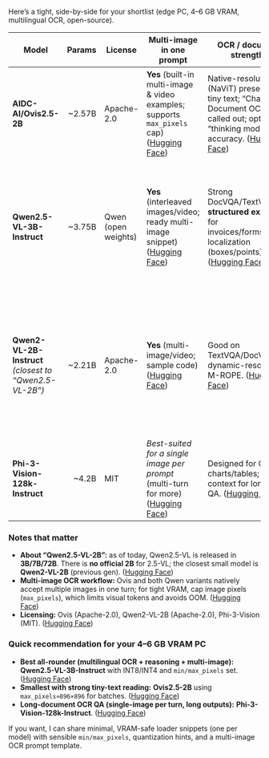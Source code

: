 Here’s a tight, side-by-side for your shortlist (edge PC, 4–6 GB VRAM, multilingual OCR, open-source).

| Model                                                   |  Params | License             | Multi-image in one prompt                                                                      | OCR / document strengths                                                                                                                         | Multilingual note                                                                                                              | Edge-fit tips (4–6 GB VRAM)                                                                                                         |
| ------------------------------------------------------- | ------: | ------------------- | ---------------------------------------------------------------------------------------------- | ------------------------------------------------------------------------------------------------------------------------------------------------ | ------------------------------------------------------------------------------------------------------------------------------ | ----------------------------------------------------------------------------------------------------------------------------------- |
| **AIDC-AI/Ovis2.5-2B**                                  | \~2.57B | Apache-2.0          | **Yes** (built-in multi-image & video examples; supports `max_pixels` cap) ([Hugging Face][1]) | Native-resolution ViT (NaViT) preserves tiny text; “Chart & Document OCR” called out; optional “thinking mode” for accuracy. ([Hugging Face][1]) | EN/zh focus (tags); general OCR across docs/charts shown in card. ([Hugging Face][1])                                          | Use the multi-image example with `max_pixels≈896×896`; enable Flash-Attn if available. ([Hugging Face][1])                          |
| **Qwen2.5-VL-3B-Instruct**                              | \~3.75B | Qwen (open weights) | **Yes** (interleaved images/video; ready multi-image snippet) ([Hugging Face][2])              | Strong DocVQA/TextVQA; **structured extraction** for invoices/forms/tables; localization (boxes/points). ([Hugging Face][2])                     | Qwen2.5-VL inherits broad text-reading across languages from Qwen2-VL; 3B targets edge. ([Hugging Face][2], [Qwen][3])         | Set `min_pixels`/`max_pixels` to limit visual tokens; Flash-Attn 2 recommended for memory/speed. ([Hugging Face][2])                |
| **Qwen2-VL-2B-Instruct** *(closest to “Qwen2.5-VL-2B”)* | \~2.21B | Apache-2.0          | **Yes** (multi-image/video; sample code) ([Hugging Face][4])                                   | Good on TextVQA/DocVQA; dynamic-resolution + M-ROPE. ([Hugging Face][4])                                                                         | Explicit **multilingual OCR** support: most European languages, Japanese, Korean, Arabic, Vietnamese, etc. ([Hugging Face][4]) | Throttle with `min_pixels`/`max_pixels`; Flash-Attn 2 helps with multi-image batches. ([Hugging Face][4])                           |
| **Phi-3-Vision-128k-Instruct**                          |  \~4.2B | MIT                 | *Best-suited for a single image per prompt* (multi-turn for more) ([Hugging Face][5])          | Designed for OCR + charts/tables; **128k** context for long page QA. ([Hugging Face][5])                                                         | Primarily English; card flags non-EN as weaker. ([Hugging Face][5])                                                            | Works on consumer GPUs; if needed set `_attn_implementation='eager'` (disable Flash-Attn). ONNX variants exist. ([Hugging Face][5]) |

### Notes that matter

* **About “Qwen2.5-VL-2B”:** as of today, Qwen2.5-VL is released in **3B/7B/72B**. There is **no official 2B** for 2.5-VL; the closest small model is **Qwen2-VL-2B** (previous gen). ([Hugging Face][6])
* **Multi-image OCR workflow:** Ovis and both Qwen variants natively accept multiple images in one turn; for tight VRAM, cap image pixels (`max_pixels`), which limits visual tokens and avoids OOM. ([Hugging Face][1])
* **Licensing:** Ovis (Apache-2.0), Qwen2-VL-2B (Apache-2.0), Phi-3-Vision (MIT). ([Hugging Face][1])

### Quick recommendation for your 4–6 GB VRAM PC

* **Best all-rounder (multilingual OCR + reasoning + multi-image):** **Qwen2.5-VL-3B-Instruct** with INT8/INT4 and `min/max_pixels` set. ([Hugging Face][2])
* **Smallest with strong tiny-text reading:** **Ovis2.5-2B** using `max_pixels≈896×896` for batches. ([Hugging Face][1])
* **Long-document OCR QA (single-image per turn, long outputs):** **Phi-3-Vision-128k-Instruct**. ([Hugging Face][5])

If you want, I can share minimal, VRAM-safe loader snippets (one per model) with sensible `min/max_pixels`, quantization hints, and a multi-image OCR prompt template.

[1]: https://huggingface.co/AIDC-AI/Ovis2.5-2B "AIDC-AI/Ovis2.5-2B · Hugging Face"
[2]: https://huggingface.co/Qwen/Qwen2.5-VL-3B-Instruct "Qwen/Qwen2.5-VL-3B-Instruct · Hugging Face"
[3]: https://qwenlm.github.io/blog/qwen2.5-vl/?utm_source=chatgpt.com "Qwen2.5 VL! Qwen2.5 VL! Qwen2.5 VL! | Qwen"
[4]: https://huggingface.co/Qwen/Qwen2-VL-2B-Instruct "Qwen/Qwen2-VL-2B-Instruct · Hugging Face"
[5]: https://huggingface.co/microsoft/Phi-3-vision-128k-instruct "microsoft/Phi-3-vision-128k-instruct · Hugging Face"
[6]: https://huggingface.co/collections/Qwen/qwen25-vl-6795ffac22b334a837c0f9a5?utm_source=chatgpt.com "Qwen2.5-VL - a Qwen Collection"
